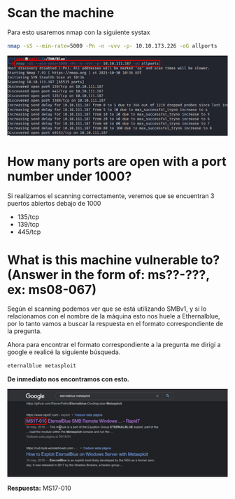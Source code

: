 # **Scan the machine**

Para esto usaremos nmap con la siguiente systax

```bash
nmap -sS --min-rate=5000 -Pn -n -vvv -p- 10.10.173.226 -oG allports
```
![recon1](img/recon1.png)

# **How many ports are open with a port number under 1000?**

Si realizamos el scanning correctamente, veremos que se encuentran 3 puertos abiertos debajo de 1000

- 135/tcp
- 139/tcp
- 445/tcp

# **What is this machine vulnerable to? (Answer in the form of: ms??-???, ex: ms08-067)**

Según el scanning podemos ver que se está utilizando SMBv1, y si lo relacionamos con el nombre de la máquina esto nos huele a Ethernalblue, por lo tanto vamos a buscar la respuesta en el formato correspondiente de la pregunta.

Ahora para encontrar el formato correspondiente a la pregunta me dirigí a google e realicé la siguiente búsqueda.

```bash
eternalblue metasploit
```
 
**De inmediato nos encontramos con esto.**

![recon2](img/recon2.png)
 
**Respuesta:** MS17-010

